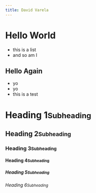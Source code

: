 ```yaml
---
title: David Varela
---
```


# Hello World

* this is a list
* and so am I

## Hello Again

* yo
* yo
* this is a test

<h1>Heading 1<small>Subheading</small></h1>
<h2>Heading 2<small>Subheading</small></h2>
<h3>Heading 3<small>Subheading</small></h3>
<h4>Heading 4<small>Subheading</small></h4>
<h5>Heading 5<small>Subheading</small></h5>
<h6>Heading 6<small>Subheading</small></h6>

